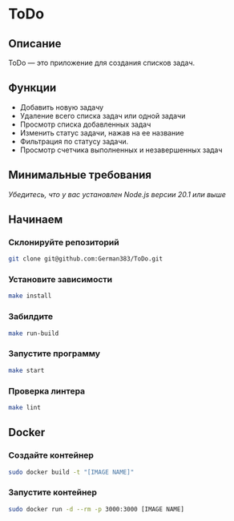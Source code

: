 # ToDo

## Описание

ToDo — это приложение для создания списков задач.

## Функции

* Добавить новую задачу 
* Удаление всего списка задач или одной задачи
* Просмотр списка добавленных задач
* Изменить статус задачи, нажав на ее название
* Фильтрация по статусу задачи.
* Просмотр счетчика выполненных и незавершенных задач

## Минимальные требования

_Убедитесь, что у вас установлен Node.js версии 20.1 или выше_

## Начинаем

### Склонируйте репозиторий

```bash
git clone git@github.com:German383/ToDo.git
```

### Установите зависимости

```bash
make install
```

### Забилдите

```bash
make run-build
```

### Запустите программу

```bash
make start
```

### Проверка линтера

```bash
make lint
```

## Docker


### Создайте контейнер

```bash
sudo docker build -t "[IMAGE NAME]"
```

### Запустите контейнер

```bash
sudo docker run -d --rm -p 3000:3000 [IMAGE NAME]
```

